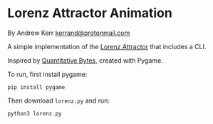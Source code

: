 Lorenz Attractor Animation
==========================

By Andrew Kerr <kerrand@protonmail.com>

A simple implementation of the
[Lorenz Attractor](https://en.wikipedia.org/wiki/Lorenz_system)
that includes a CLI.

Inspired by [Quantitative Bytes](https://www.youtube.com/channel/UCiQVEoqrJNiVBWAcknaJLnQ), created with Pygame.

To run, first install pygame:

```
pip install pygame
```

Then download `lorenz.py` and run:

```
python3 lorenz.py
```
